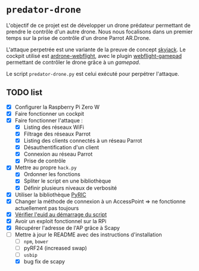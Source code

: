# `predator-drone`

L'objectif de ce projet est de développer un drone prédateur permettant de prendre le 
contrôle d'un autre drone. Nous nous focalisons dans un premier temps sur la prise de 
contrôle d'un drone Parrot AR.Drone.

L'attaque perpetrée est une variante de la preuve de concept 
[skyjack](https://github.com/samyk/skyjack). Le cockpit utilisé est 
[ardrone-webflight](https://github.com/eschnou/ardrone-webflight), avec le plugin 
[webflight-gamepad](https://github.com/wiseman/webflight-gamepad/) permettant de contrôler 
le drone grâce à un *gamepad*.

Le script `predator-drone.py` est celui exécuté pour perpétrer l'attaque.


## TODO list

- [x] Configurer la Raspberry Pi Zero W
- [x] Faire fonctionner un cockpit
- [x] Faire fonctionner l'attaque :
  - [x] Listing des réseaux WiFi
  - [x] Filtrage des réseaux Parrot
  - [x] Listing des clients connectés à un réseau Parrot
  - [x] Désauthentification d'un client
  - [x] Connexion au réseau Parrot
  - [x] Prise de contrôle
- [x] Mettre au propre `hack.py`
  - [x] Ordonner les fonctions
  - [x] Spliter le script en une bibliothèque
  - [x] Définir plusieurs niveaux de verbosité
- [x] Utiliser la bibliothèque [PyRIC](https://github.com/wraith-wireless/pyric)
- [x] Changer la méthode de connexion à un AccessPoint
      => ne fonctionne actuellement pas toujours
- [x] [Vérifier l'euid au démarrage du 
  script](https://stackoverflow.com/questions/2806897/)
- [x] Avoir un exploit fonctionnel sur la RPi
- [x] Récupérer l'adresse de l'AP grâce à Scapy
- [ ] Mettre à jour le README avec des instructions d'installation
  - [ ] `npm`, `bower`
  - [ ] pyRF24 (increased swap)
  - [ ] `usbip`
  - [x] bug fix de scapy
